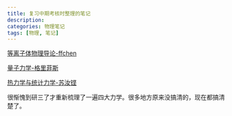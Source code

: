 ```yaml
---
title: 复习中期考核时整理的笔记
description:
categories: 物理笔记
tags: [物理, 笔记]
---
```


[等离子体物理导论-ffchen](https://kdocs.cn/l/ci9RuvZtDv11)

[量子力学-格里菲斯](https://kdocs.cn/l/ckqXdeVVKL1O)

[热力学与统计力学-苏汝铿](https://kdocs.cn/l/crjBCHlJIfAi)

很惭愧到研三了才重新梳理了一遍四大力学。很多地方原来没搞清的，现在都搞清楚了。
